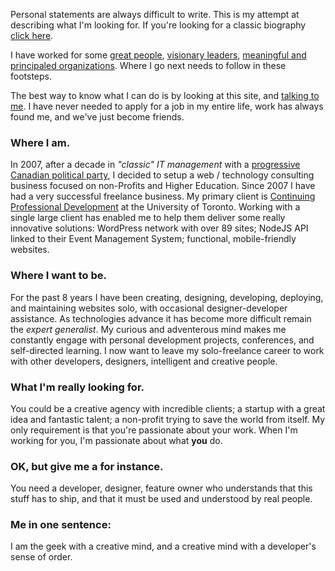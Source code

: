 Personal statements are always difficult to write. This is my attempt at describing what I'm looking for. If you're looking for a classic biography <a href="/classic-biography">click here</a>.

I have worked for some <a href="http://www.cpd.utoronto.ca" target="_blank">great people</a>, <a href="http://en.wikipedia.org/wiki/Jack_Layton" target="_blank">visionary leaders</a>, <a href="http://www.usw.ca" target="_blank">meaningful and principaled organizations</a>. Where I go next needs to follow in these footsteps.

The best way to know what I can do is by looking at this site, and <a href="mailto:web@jiggins.ca">talking to me</a>. I have never needed to apply for a job in my entire life, work has always found me, and we've just become friends.

### Where I am.

In 2007, after a decade in *"classic" IT management* with a <a href="http://ndp.ca" target="_blank">progressive Canadian political party</a>, I decided to setup a web / technology consulting business focused on non-Profits and Higher Education. Since 2007 I have had a very successful freelance business. My primary client is <a href="http://www.cpd.utoronto.ca">Continuing Professional Development</a> at the University of Toronto. Working with a single large client has enabled me to help them deliver some really innovative solutions: WordPress network with over 89 sites; NodeJS API linked to their Event Management System; functional, mobile-friendly websites.

### Where I want to be. 

For the past 8 years I have been creating, designing, developing, deploying, and maintaining websites solo, with occasional designer-developer assistance. As technologies advance it has become more difficult remain the *expert generalist*. My curious and adventerous mind makes me constantly engage with personal development projects, conferences, and self-directed learning. I now want to leave my solo-freelance career to work with other developers, designers, intelligent and creative people.

### What I'm really looking for.

You could be a creative agency with incredible clients; a startup with a great idea and fantastic talent; a non-profit trying to save the world from itself. My only requirement is that you're passionate about your work. When I'm working for you, I'm passionate about what **you** do. 

### OK, but give me a for instance.

You need a developer, designer, feature owner who understands that this stuff has to ship, and that it must be used and understood by real people.

### Me in one sentence:

I am the geek with a creative mind, and a creative mind with a developer's sense of order. 